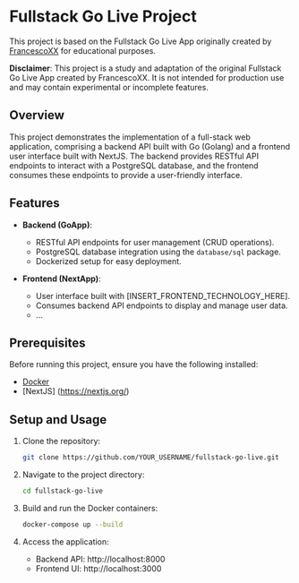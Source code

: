 # Fullstack Go Live Project

This project is based on the Fullstack Go Live App originally created by [FrancescoXX](https://github.com/FrancescoXX/go-fullstack-app) for educational purposes.

**Disclaimer**: This project is a study and adaptation of the original Fullstack Go Live App created by FrancescoXX. It is not intended for production use and may contain experimental or incomplete features.

## Overview

This project demonstrates the implementation of a full-stack web application, comprising a backend API built with Go (Golang) and a frontend user interface built with NextJS. The backend provides RESTful API endpoints to interact with a PostgreSQL database, and the frontend consumes these endpoints to provide a user-friendly interface.

## Features

- **Backend (GoApp)**:

  - RESTful API endpoints for user management (CRUD operations).
  - PostgreSQL database integration using the `database/sql` package.
  - Dockerized setup for easy deployment.

- **Frontend (NextApp)**:
  - User interface built with [INSERT_FRONTEND_TECHNOLOGY_HERE].
  - Consumes backend API endpoints to display and manage user data.
  - ...

## Prerequisites

Before running this project, ensure you have the following installed:

- [Docker](https://www.docker.com/)
- [NextJS] (https://nextjs.org/)

## Setup and Usage

1. Clone the repository:

   ```bash
   git clone https://github.com/YOUR_USERNAME/fullstack-go-live.git
   ```

2. Navigate to the project directory:

   ```bash
   cd fullstack-go-live
   ```

3. Build and run the Docker containers:

   ```bash
   docker-compose up --build
   ```

4. Access the application:
   - Backend API: http://localhost:8000
   - Frontend UI: http://localhost:3000
